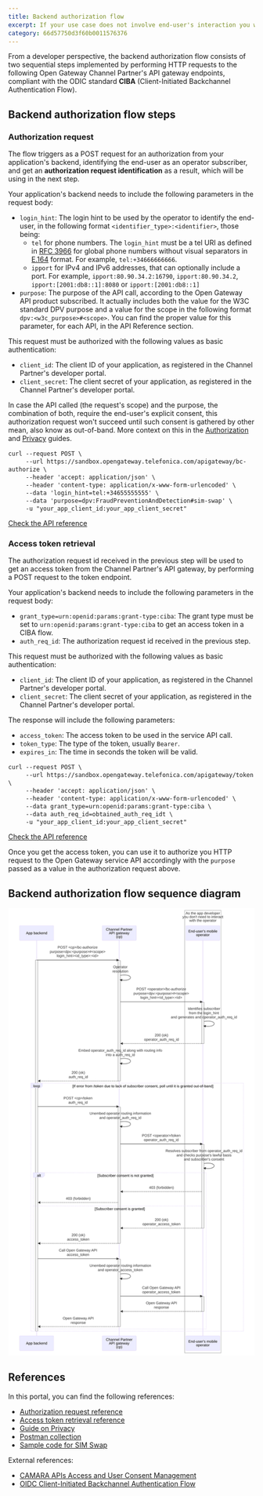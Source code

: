 ```yaml
---
title: Backend authorization flow
excerpt: If your use case does not involve end-user's interaction you will want to integrate with Open Gateway APIs from the backend. This guide will help you understand the flows to get your application authorized to call the APIs from your server or any other environment without a human interface.
category: 66d57750d3f60b0011576376
---
```


From a developer perspective, the backend authorization flow consists of two sequential steps implemented by performing HTTP requests to the following Open Gateway Channel Partner's API gateway endpoints, compliant with the ODIC standard **CIBA** (Client-Initiated Backchannel Authentication Flow).

## Backend authorization flow steps

### Authorization request
The flow triggers as a POST request for an authorization from your application's backend, identifying the end-user as an operator subscriber, and get an **authorization request identification** as a result, which will be using in the next step.

Your application's backend needs to include the following parameters in the request body:
- `login_hint`: The login hint to be used by the operator to identify the end-user, in the following format `<identifier_type>:<identifier>`, those being:
	- `tel` for phone numbers. The `login_hint` must be a tel URI as defined in [RFC 3966](https://www.rfc-editor.org/info/rfc3966) for global phone numbers without visual separators in [E.164](https://www.itu.int/rec/T-REC-E.164-201011-I/en) format. For example, `tel:+34666666666`.
	- `ipport` for IPv4 and IPv6 addresses, that can optionally include a port. For example, `ipport:80.90.34.2:16790`, `ipport:80.90.34.2`, `ipport:[2001:db8::1]:8080` or `ipport:[2001:db8::1]`
- `purpose`: The purpose of the API call, according to the Open Gateway API product subscribed. It actually includes both the value for the W3C standard DPV purpose and a value for the scope in the following format `dpv:<w3c_purpose>#<scope>`. You can find the proper value for this parameter, for each API, in the API Reference section.

This request must be authorized with the following values as basic authentication:
- `client_id`: The client ID of your application, as registered in the Channel Partner's developer portal.
- `client_secret`: The client secret of your application, as registered in the Channel Partner's developer portal.

In case the API called (the request's scope) and the purpose, the combination of both, require the end-user's explicit consent, this authorization request won't succeed until such consent is gathered by other mean, also know as out-of-band. More context on this in the [Authorization](/docs/authorization) and [Privacy](/docs/privacy) guides.

```curl Sample request
curl --request POST \
     --url https://sandbox.opengateway.telefonica.com/apigateway/bc-authorize \
     --header 'accept: application/json' \
     --header 'content-type: application/x-www-form-urlencoded' \
     --data 'login_hint=tel:+34655555555' \
     --data 'purpose=dpv:FraudPreventionAndDetection#sim-swap' \
     -u "your_app_client_id:your_app_client_secret"
```

[Check the API reference](/reference/bcauthorize)

### Access token retrieval
The authorization request id received in the previous step will be used to get an access token from the Channel Partner's API gateway, by performing a POST request to the token endpoint.

Your application's backend needs to include the following parameters in the request body:
- `grant_type=urn:openid:params:grant-type:ciba`: The grant type must be set to `urn:openid:params:grant-type:ciba` to get an access token in a CIBA flow.
- `auth_req_id`: The authorization request id received in the previous step.

This request must be authorized with the following values as basic authentication:
- `client_id`: The client ID of your application, as registered in the Channel Partner's developer portal.
- `client_secret`: The client secret of your application, as registered in the Channel Partner's developer portal.

The response will include the following parameters:
- `access_token`: The access token to be used in the service API call.
- `token_type`: The type of the token, usually `Bearer`.
- `expires_in`: The time in seconds the token will be valid.

```curl Sample request
curl --request POST \
     --url https://sandbox.opengateway.telefonica.com/apigateway/token \
     --header 'accept: application/json' \
     --header 'content-type: application/x-www-form-urlencoded' \
     --data grant_type=urn:openid:params:grant-type:ciba \
     --data auth_req_id=obtained_auth_req_idt \
     -u "your_app_client_id:your_app_client_secret"
```

[Check the API reference](/reference/token)

Once you get the access token, you can use it to authorize you HTTP request to the Open Gateway service API accordingly with the `purpose` passed as a value in the authorization request above.
	
## Backend authorization flow sequence diagram

![Backend Authorization Flow Sequence Diagram](https://github.com/Telefonica/opengateway-developers-website/raw/main/callflows/authorization/diagrams/backend.svg?autoSizes=true)

## References

In this portal, you can find the following references:
- [Authorization request reference](/reference/bcauthorize)
- [Access token retrieval reference](/reference/token)
- [Guide on Privacy](/docs/privacy)
- [Postman collection](/docs/postman)
- [Sample code for SIM Swap](/docs/samplecode_simswap)

External references:
- [CAMARA APIs Access and User Consent Management](https://github.com/camaraproject/IdentityAndConsentManagement/blob/r0.2.0/documentation/CAMARA-API-access-and-user-consent.md)
- [OIDC Client-Initiated Backchannel Authentication Flow](https://openid.net/specs/openid-client-initiated-backchannel-authentication-core-1_0.html)